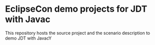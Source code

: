 # EclipseCon demo projects for JDT with Javac

This repository hosts the source project and the scenario description to demo JDT with JavacY

